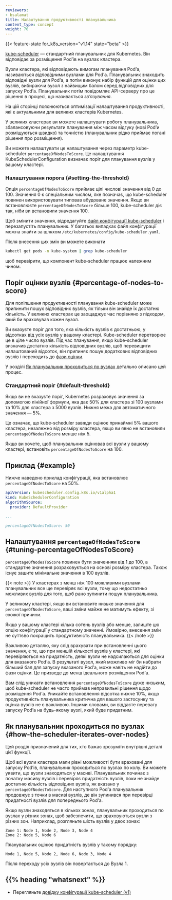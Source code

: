 ```yaml
---
reviewers:
- bsalamat
title: Налаштування продуктивності планувальника
content_type: concept
weight: 70
---
```


<!-- overview -->

{{< feature-state for_k8s_version="v1.14" state="beta" >}}

[kube-scheduler](/uk/docs/concepts/scheduling-eviction/kube-scheduler/#kube-scheduler) — стандартний планувальник для Kubernetes. Він відповідає за розміщення Podʼів на вузлах кластера.

Вузли кластера, які відповідають вимогам планування Podʼа, називаються _відповідними_ вузлами для Podʼа. Планувальник знаходить відповідні вузли для Podʼа, а потім виконує набір функцій для оцінки цих вузлів, вибираючи вузол з найвищим балом серед відповідних для запуску Podʼа. Планувальник потім повідомляє API-серверу про це рішення в процесі, що називається _звʼязування_.

На цій сторінці пояснюються оптимізації налаштування продуктивності, які є актуальними для великих кластерів Kubernetes.

<!-- body -->

У великих кластерах ви можете налаштувати роботу планувальника, збалансовуючи результати планування між часом відгуку (нові Podʼи розміщуються швидко) та точністю (планувальник рідко приймає погані рішення про розміщення).

Ви можете налаштувати це налаштування через параметр kube-scheduler `percentageOfNodesToScore`. Це налаштування KubeSchedulerConfiguration визначає поріг для планування вузлів у вашому кластері.

### Налаштування порога {#setting-the-threshold}

Опція `percentageOfNodesToScore` приймає цілі числові значення від 0 до 100. Значення 0 є спеціальним числом, яке позначає, що kube-scheduler повинен використовувати типовав вбудоване значення. Якщо ви встановлюєте `percentageOfNodesToScore` більше 100, kube-scheduler діє так, ніби ви встановили значення 100.

Щоб змінити значення, відредагуйте [файл конфігурації kube-scheduler](/uk/docs/reference/config-api/kube-scheduler-config.v1/) і перезапустіть планувальник. У багатьох випадках файл конфігурації можна знайти за шляхом `/etc/kubernetes/config/kube-scheduler.yaml`.

Після внесення цих змін ви можете виконати

```bash
kubectl get pods -n kube-system | grep kube-scheduler
```

щоб перевірити, що компонент kube-scheduler працює належним чином.

## Поріг оцінки вузлів {#percentage-of-nodes-to-score}

Для поліпшення продуктивності планування kube-scheduler може припинити пошук відповідних вузлів, як тільки він знайде їх достатню кількість. У великих кластерах це заощаджує час порівняно з підходом, який би враховував кожен вузол.

Ви вказуєте поріг для того, яка кількість вузлів є достатньою, у відсотках від усіх вузлів у вашому кластері. Kube-scheduler перетворює це в ціле число вузлів. Під час планування, якщо kube-scheduler визначив достатню кількість відповідних вузлів, щоб перевищити налаштований відсоток, він припиняє пошук додаткових відповідних вузлів і переходить до [фази оцінки](/uk/docs/concepts/scheduling-eviction/kube-scheduler/#kube-scheduler-implementation).

У розділі [Як планувальник проходиться по вузлах](#how-the-scheduler-iterates-over-nodes) детально описано цей процес.

### Стандартний поріг {#default-threshold}

Якщо ви не вказуєте поріг, Kubernetes розраховує значення за допомогою лінійної формули, яка дає 50% для кластера зі 100 вузлами та 10% для кластера з 5000 вузлів. Нижня межа для автоматичного значення — 5%.

Це означає, що kube-scheduler завжди оцінює принаймні 5% вашого кластера, незалежно від розміру кластера, якщо ви явно не встановили `percentageOfNodesToScore` менше ніж 5.

Якщо ви хочете, щоб планувальник оцінював всі вузли у вашому кластері, встановіть `percentageOfNodesToScore` на 100.

## Приклад {#example}

Нижче наведено приклад конфігурації, яка встановлює `percentageOfNodesToScore` на 50%.

```yaml
apiVersion: kubescheduler.config.k8s.io/v1alpha1
kind: KubeSchedulerConfiguration
algorithmSource:
  provider: DefaultProvider

...

percentageOfNodesToScore: 50
```

## Налаштування `percentageOfNodesToScore` {#tuning-percentageOfNodesToScore}

`percentageOfNodesToScore` повинен бути значенням від 1 до 100, а стандартне значення розраховується на основі розміру кластера. Також існує зашите мінімальне значення в 100 вузлів.

{{< note >}}
У кластерах з менш ніж 100 можливими вузлами планувальник все ще перевіряє всі вузли, тому що недостатньо можливих вузлів для того, щоб рано зупинити пошук планувальника.

У великому кластері, якщо ви встановите низьке значення для `percentageOfNodesToScore`, ваші зміни майже не матимуть ефекту, зі схожої причини.

Якщо у вашому кластері кілька сотень вузлів або менше, залиште цю опцію конфігурації у стандартному значенні. Ймовірно, внесення змін не суттєво покращить продуктивність планувальника.
{{< /note >}}

Важливою деталлю, яку слід врахувати при встановленні цього значення, є те, що при меншій кількості вузлів у кластері, які перевіряються на придатність, деякі вузли не надсилаються для оцінки для вказаного Podʼа. В результаті вузол, який можливо міг би набрати більший бал для запуску вказаного Podʼа, може навіть не надійти до фази оцінки. Це призведе до менш ідеального розміщення Podʼа.

Вам слід уникати встановлення `percentageOfNodesToScore` дуже низьким, щоб kube-scheduler не часто приймав неправильні рішення щодо розміщення Podʼа. Уникайте встановлення відсотка нижче 10%, якщо продуктивність планувальника критична для вашого застосунку та оцінка вузлів не є важливою. Іншими словами, ви віддаєте перевагу запуску Podʼа на будь-якому вузлі, який буде придатним.

## Як планувальник проходиться по вузлах {#how-the-scheduler-iterates-over-nodes}

Цей розділ призначений для тих, хто бажає зрозуміти внутрішні деталі цієї функції.

Щоб всі вузли кластера мали рівні можливості бути враховані для запуску Podʼів, планувальник проходиться по вузлах по колу. Ви можете уявити, що вузли знаходяться у масиві. Планувальник починає з початку масиву вузлів і перевіряє придатність вузлів, поки не знайде достатню кількість відповідних вузлів, як вказано у `percentageOfNodesToScore`. Для наступного Podʼа планувальник продовжує з точки в масиві вузлів, де він зупинився при перевірці придатності вузлів для попереднього Podʼа.

Якщо вузли знаходяться в кількох зонах, планувальник проходиться по вузлах у різних зонах, щоб забезпечити, що враховуються вузли з різних зон. Наприклад, розгляньте шість вузлів у двох зонах:

```none
Zone 1: Node 1, Node 2, Node 3, Node 4
Zone 2: Node 5, Node 6
```

Планувальник оцінює придатність вузлів у такому порядку:

```none
Node 1, Node 5, Node 2, Node 6, Node 3, Node 4
```

Після переходу усіх вузлів він повертається до Вузла 1.

## {{% heading "whatsnext" %}}

* Перегляньте [довідку конфігурації kube-scheduler (v1)](/uk/docs/reference/config-api/kube-scheduler-config.v1/)
